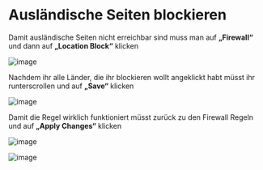 Ausländische Seiten blockieren
===

Damit ausländische Seiten nicht erreichbar sind muss man auf **„Firewall“** und dann auf **„Location Block“** klicken

![image](https://github.com/user-attachments/assets/66eff4f5-a067-44f4-a5b5-9fcc4a33ef45)

Nachdem ihr alle Länder, die ihr blockieren wollt angeklickt habt müsst ihr runterscrollen und auf **„Save“** klicken

![image](https://github.com/user-attachments/assets/cd38dca1-e604-4843-bdd6-865db0ac5a75)

Damit die Regel wirklich funktioniert müsst zurück zu den Firewall Regeln und auf **„Apply Changes“** klicken

![image](https://github.com/user-attachments/assets/8983a952-2f95-4a9d-8bcc-c7132b60782e)

![image](https://github.com/user-attachments/assets/2fe35b57-85d4-457f-9609-6c399c15e33c)
